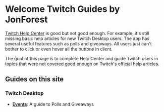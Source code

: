 # Welcome Twitch Guides by JonForest

[Twitch Help Center](https://help.twitch.tv/) is good but not good enough. For example, it's still missing basic help articles for new Twitch Desktop users. The app has several useful features such as polls and giveaways. All users just can't bother to click or even hover all the buttons in client.

The goal of this page is to complete Help Center and guide Twitch users in topics that were not covered good enough on Twitch's official help articles.

## Guides on this site

### Twitch Desktop

- [**Events**][desktop events]: A guide to Polls and Giveaways

[desktop events]: ./desktop/events
